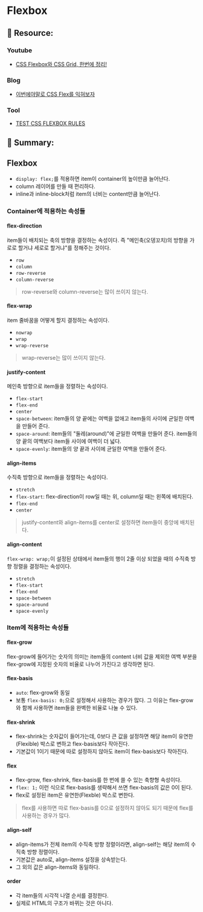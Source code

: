 # Flexbox

## 🔗 Resource:
### Youtube
- [CSS Flexbox와 CSS Grid, 한번에 정리!](https://www.youtube.com/watch?v=eprXmC_j9A4)

### Blog
- [이번에야말로 CSS Flex를 익혀보자](https://studiomeal.com/archives/197)

### Tool
- [TEST CSS FLEXBOX RULES](https://flexbox.help/)

## 📝 Summary:
## Flexbox
- `display: flex;`를 적용하면 item이 container의 높이만큼 늘어난다.
- column 레이어를 만들 때 편리하다.
- inline과 inline-block처럼 item의 너비는 content만큼 늘어난다.

### Container에 적용하는 속성들
#### flex-direction
item들이 배치되는 축의 방향을 결정하는 속성이다. 즉 "메인축(오뎅꼬치)의 방향을 가로로 할거냐 세로로 할거냐"를 정해주는 것이다.
- `row` 
- `column` 
- `row-reverse`
- `column-reverse`
> row-reverse와 column-reverse는 많이 쓰이지 않는다.

#### flex-wrap
item 줄바꿈을 어떻게 할지 결정하는 속성이다.
- `nowrap`
- `wrap`
- `wrap-reverse`
> wrap-reverse는 많이 쓰이지 않는다.

#### justify-content
메인축 방향으로 item들을 정렬하는 속성이다.
- `flex-start`
- `flex-end`
- `center`
- `space-between`: item들의 양 끝에는 여백을 없애고 item들의 사이에 균일한 여백을 만들어 준다.
- `space-around`: item들의 "둘레(around)"에 균일한 여백을 만들어 준다. item들의 양 끝의 여백보다 item들 사이에 여백이 더 넓다.
- `space-evenly`: item들의 양 끝과 사이에 균일한 여백을 만들어 준다.

#### align-items
수직축 방향으로 item들을 정렬하는 속성이다.
- `stretch`
- `flex-start`: flex-direction이 row일 때는 위, column일 때는 왼쪽에 배치된다.
- `flex-end`
- `center`
> justify-content와 align-items를 center로 설정하면 item들이 중앙에 배치된다.

#### align-content
`flex-wrap: wrap;`이 설정된 상태에서 item들의 행이 2줄 이상 되었을 때의 수직축 방향 정렬을 결정하는 속성이다.
- `stretch`
- `flex-start`
- `flex-end`
- `space-between`
- `space-around`
- `space-evenly`

### Item에 적용하는 속성들
#### flex-grow
flex-grow에 들어가는 숫자의 의미는 item들의 content 너비 값을 제외한 여백 부분을 flex-grow에 지정된 숫자의 비율로 나누어 가진다고 생각하면 된다.

#### flex-basis
- `auto`: flex-grow와 동일
- 보통 `flex-basis: 0;`으로 설정해서 사용하는 경우가 많다. 그 이유는 flex-grow와 함께 사용하면 item들을 완벽한 비율로 나눌 수 있다.

#### flex-shrink
- flex-shrink는 숫자값이 들어가는데, 0보다 큰 값을 설정하면 해당 item이 유연한(Flexible) 박스로 변하고 flex-basis보다 작아진다.
- 기본값이 1이기 때문에 따로 설정하지 않아도 item이 flex-basis보다 작아진다.
 
#### flex
- flex-grow, flex-shrink, flex-basis를 한 번에 쓸 수 있는 축향형 속성이다.
- `flex: 1;` 이런 식으로 flex-basis를 생략해서 쓰면 flex-basis의 값은 0이 된다.
- flex로 설정된 item은 유연한(Flexble) 박스로 변한다.
> flex를 사용하면 따로 flex-basis를 0으로 설정하지 않아도 되기 때문에 flex를 사용하는 경우가 많다.

#### align-self
- align-items가 전체 item의 수직축 방향 정렬이라면, align-self는 해당 item의 수직축 방향 정렬이다.
- 기본값은 auto로, align-items 설정을 상속받는다.
- 그 외의 값은 align-items와 동일하다.

#### order
- 각 item들의 시각적 나열 순서를 결정한다.
- 실제로 HTML의 구조가 바뀌는 것은 아니다.
